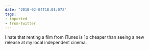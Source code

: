 ```yaml
---
date: "2010-02-04T18:01:07Z"
tags:
- imported
- from-twitter
---
```

I hate that renting a film from iTunes is 1p cheaper than seeing a new release at my local independent cinema.
